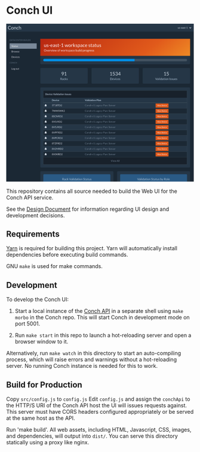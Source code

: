 # Conch UI

![Screenshot of Conch UI](./screenshot.png)

This repository contains all source needed to build the Web UI for the Conch
API service.

See the [Design Document](./DESIGN.md) for information regarding UI design and
development decisions.

## Requirements

[Yarn](https://yarnpkg.com) is required for building this project. Yarn will
automatically install dependencies before executing build commands.

GNU `make` is used for make commands.

## Development

To develop the Conch UI:

1. Start a local instance of the [Conch
API](https://github.com/joyent/conch/Conch) in a separate shell using `make
morbo` in the Conch repo. This will start Conch in development mode on port 5001.

2. Run `make start` in this repo to launch a hot-reloading server and open a
browser window to it.

Alternatively, run `make watch` in this directory to start an auto-compiling
process, which will raise errors and warnings without a hot-reloading server.
No running Conch instance is needed for this to work.

## Build for Production

Copy `src/config.js` to `config.js` Edit `config.js` and
assign the `conchApi` to the HTTP/S URI of the Conch API host the UI will
issues requests against.  This server must have
CORS headers configured appropriately or be served at the same host as the API.

Run 'make build'. All web assets, including HTML, Javascript, CSS, images, and
dependencies, will output into `dist/`. You can serve this directory statically
using a proxy like nginx.
